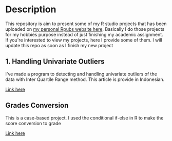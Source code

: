 # Description

This repository is aim to present some of my R studio projects that has been uploaded on [my personal Rpubs website here](https://rpubs.com/Dewikin912).
Basically I do those projects for my hobbies purpose instead of just finishing my academic assignment. If you're interested to view my projects, here I provide some of them.
I will update this repo as soon as I finish my new project

## 1. Handling Univariate Outliers
I've made a program to detecting and handling univariate outliers of the data with Inter Quartile Range method. This article is provide in Indonesian.

[Link here](https://rpubs.com/Dewikin912/Tutorial-Univariate-outliers-metode-IQR-dengan-R)

## Grades Conversion
This is a case-based project. I used the conditional if-else in R to make the score conversion to grade

[Link here](https://rpubs.com/Dewikin912/Mengkonversi-Nilai-Menjadi-Predikat-Huruf-dengan-Looping-dan-Conditional-Ifelse-di-R)
